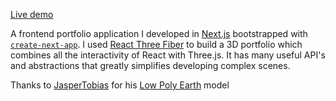 [Live demo](https://jsueling.github.io/threejs-portfolio)

A frontend portfolio application I developed in [Next.js](https://nextjs.org/) bootstrapped with [`create-next-app`](https://github.com/vercel/next.js/tree/canary/packages/create-next-app). I used [React Three Fiber](https://docs.pmnd.rs/react-three-fiber/getting-started/introduction) to build a 3D portfolio which combines all the interactivity of React with Three.js. It has many useful API's and abstractions that greatly simplifies developing complex scenes.

Thanks to [JasperTobias](https://sketchfab.com/JasperTobias) for his [Low Poly Earth](https://skfb.ly/6TAUn) model
